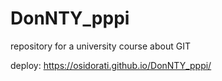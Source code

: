 # DonNTY_pppi
repository for a university course about GIT


deploy: https://osidorati.github.io/DonNTY_pppi/

